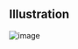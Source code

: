 
## Illustration

![image](https://github.com/hatonthecat/Hurl/assets/76194453/d8b32a18-0102-4fcc-b981-2fcf3000aa13)

